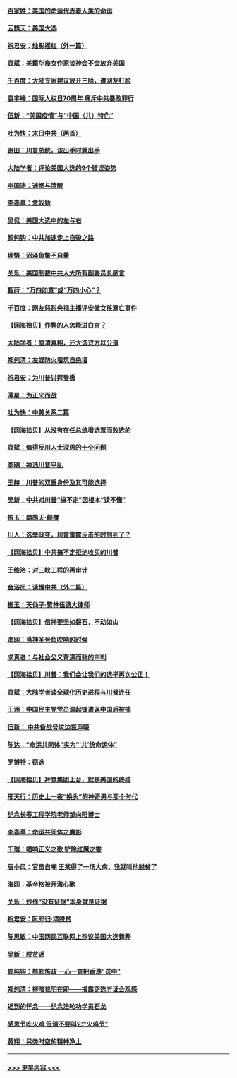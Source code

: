 #### [百家姓：美国的命运代表着人类的命运](../pages/nsc993/n12615838.md?t=12132051) 
#### [云鹤天：美国大选](../pages/nsc993/n12615994.md?t=12132051) 
#### [祝君安：烛影摇红（外一篇）](../pages/nsc993/n12615975.md?t=12132051) 
#### [袁斌：美籍华裔女作家谈神会不会放弃美国](../pages/nsc993/n12615263.md?t=12132051) 
#### [千百度：大陆专家建议放开三胎，遭网友打脸](../pages/nsc993/n12614456.md?t=12132051) 
#### [袁宇峰：国际人权日70周年 痛斥中共暴政罪行](../pages/nsc993/n12611965.md?t=12132051) 
#### [伍新：“美国疫情”与“中国（共）特色”](../pages/nsc993/n12611463.md?t=12132051) 
#### [吐为快：末日中共（两首）](../pages/nsc993/n12611461.md?t=12132051) 
#### [谢田：川普总统，该出手时就出手](../pages/nsc993/n12610905.md?t=12132051) 
#### [大陆学者：评论美国大选的9个错误姿势](../pages/nsc993/n12609586.md?t=12132051) 
#### [李国涛：迷惘与清醒](../pages/nsc993/n12607532.md?t=12132051) 
#### [李春草：念奴娇](../pages/nsc993/n12607083.md?t=12132051) 
#### [吴侃：美国大选中的左与右](../pages/nsc993/n12607054.md?t=12132051) 
#### [颜纯钩：中共加速走上自毁之路](../pages/nsc993/n12606473.md?t=12132051) 
#### [理悟：沼泽鱼鳖不自量](../pages/nsc993/n12606454.md?t=12132051) 
#### [关乐：美国制裁中共人大所有副委员长感言](../pages/nsc993/n12606442.md?t=12132051) 
#### [甄莳：“万四如意”或“万四小心”？](../pages/nsc993/n12606091.md?t=12132051) 
#### [千百度：网友怒怼央视主播评安徽女孩溺亡事件](../pages/nsc993/n12605370.md?t=12132051) 
#### [【网海拾贝】作弊的人怎能进白宫？](../pages/nsc993/n12603546.md?t=12132051) 
#### [大陆学者：厘清真相，还大选双方以公道](../pages/nsc993/n12603475.md?t=12132051) 
#### [郑纯清：左媒防火墙筑自绝墙](../pages/nsc993/n12602226.md?t=12132051) 
#### [祝君安：为川普讨拜登檄](../pages/nsc993/n12602199.md?t=12132051) 
#### [潭星：为正义而战](../pages/nsc993/n12600926.md?t=12132051) 
#### [吐为快：中美关系二篇](../pages/nsc993/n12600908.md?t=12132051) 
#### [【网海拾贝】从没有在任总统增选票而败选的](../pages/nsc993/n12600435.md?t=12132051) 
#### [袁斌：值得反川人士深思的十个问题](../pages/nsc993/n12600332.md?t=12132051) 
#### [李明：神选川普平乱](../pages/nsc993/n12599751.md?t=12132051) 
#### [王赫：川普的双重身份及其可能选择](../pages/nsc993/n12599723.md?t=12132051) 
#### [吴新：中共对川普“搞不定”因根本“读不懂”](../pages/nsc993/n12599502.md?t=12132051) 
#### [振玉：鹧鸪天‧颠覆](../pages/nsc993/n12599494.md?t=12132051) 
#### [川人：选举政变，川普雷霆反击的时刻到了？](../pages/nsc993/n12599291.md?t=12132051) 
#### [【网海拾贝】中共搞不定拒绝收买的川普](../pages/nsc993/n12598955.md?t=12132051) 
#### [王维洛：对三峡工程的再审计](../pages/nsc993/n12598436.md?t=12132051) 
#### [金浴凤：读懂中共（外二篇）](../pages/nsc993/n12597943.md?t=12132051) 
#### [振玉：天仙子‧赞林伍德大律师](../pages/nsc993/n12597929.md?t=12132051) 
#### [【网海拾贝】信神要坚如磐石，不动如山](../pages/nsc993/n12597901.md?t=12132051) 
#### [海网：当神圣号角吹响的时候](../pages/nsc993/n12595891.md?t=12132051) 
#### [求真者：与社会公义背道而驰的审判](../pages/nsc993/n12595868.md?t=12132051) 
#### [【网海拾贝】川普：我们会让我们的选举再次公正！](../pages/nsc993/n12594930.md?t=12132051) 
#### [袁斌：大陆学者谈全球化历史进程与川普连任](../pages/nsc993/n12594690.md?t=12132051) 
#### [王涵：中国民主党党员温起锋遣返中国后被捕](../pages/nsc993/n12594540.md?t=12132051) 
#### [伍新： 中共备战号坟边哀声嚎](../pages/nsc993/n12593086.md?t=12132051) 
#### [陈达：“命运共同体”实为“‘共’统命运体”](../pages/nsc993/n12590865.md?t=12132051) 
#### [罗博特：窃选](../pages/nsc993/n12590619.md?t=12132051) 
#### [【网海拾贝】拜登集团上台，就是美国的终结](../pages/nsc993/n12589725.md?t=12132051) 
#### [邢天行：历史上一夜“换头”的神奇男与那个时代](../pages/nsc993/n12589424.md?t=12132051) 
#### [纪念长春工程学院老师邹向阳博士](../pages/nsc993/n12585390.md?t=12132051) 
#### [李春草：命运共同体之魔影](../pages/nsc993/n12585026.md?t=12132051) 
#### [千瑞：唱响正义之歌 铲除红魔之害](../pages/nsc993/n12585002.md?t=12132051) 
#### [唐小风：官员自嘲 王某得了一场大病，我就叫他脱贫了](../pages/nsc993/n12584981.md?t=12132051) 
#### [海网：基辛格被开激心歌](../pages/nsc993/n12584946.md?t=12132051) 
#### [关乐：炒作“没有证据”本身就是证据](../pages/nsc993/n12583146.md?t=12132051) 
#### [祝君安：阮郎归‧颂脱贫](../pages/nsc993/n12583119.md?t=12132051) 
#### [陈思敏：中国网民互联网上热议美国大选舞弊](../pages/nsc993/n12582845.md?t=12132051) 
#### [吴新：脱贫谣](../pages/nsc993/n12580839.md?t=12132051) 
#### [颜纯钩：林郑施政 一心一意把香港“送中”](../pages/nsc993/n12580805.md?t=12132051) 
#### [郑纯清：柳暗花明在即——揭露窃选听证会观感](../pages/nsc993/n12580795.md?t=12132051) 
#### [迟到的怀念——纪念法轮功学员石龙](../pages/nsc993/n12580245.md?t=12132051) 
#### [感恩节吃火鸡  但请不要叫它“火鸡节”](../pages/nsc993/n12580252.md?t=12132051) 
#### [黄翔：另类时空的精神净土](../pages/nsc993/n12578638.md?t=12132051) 

----
#### [ >>> 更早内容 <<< ](../indexes/nsc993-earlier.md)
